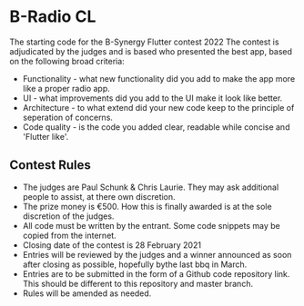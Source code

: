 # B-Radio CL

The starting code for the B-Synergy Flutter contest 2022 The contest is adjudicated by the judges and is based who presented the best app, based on the following broad criteria:

* Functionality - what new functionality did you add to make the app more like a proper radio app.
* UI - what improvements did you add to the UI make it look like better.
* Architecture - to what extend did your new code keep to the principle of seperation of concerns.
* Code quality - is the code you added clear, readable while concise and 'Flutter like'.

## Contest Rules

* The judges are Paul Schunk & Chris Laurie. They may ask additional people to assist, at there own discretion.
* The prize money is €500. How this is finally awarded is at the sole discretion of the judges.
* All code must be written by the entrant. Some code snippets may be copied from the internet.
* Closing date of the contest is 28 February 2021
* Entries will be reviewed by the judges and a winner announced as soon after closing as possible, hopefully bythe last bbq in March.
* Entries are to be submitted in the form of a Github code repository link. This should be different to this repository and master branch.
* Rules will be amended as needed.
